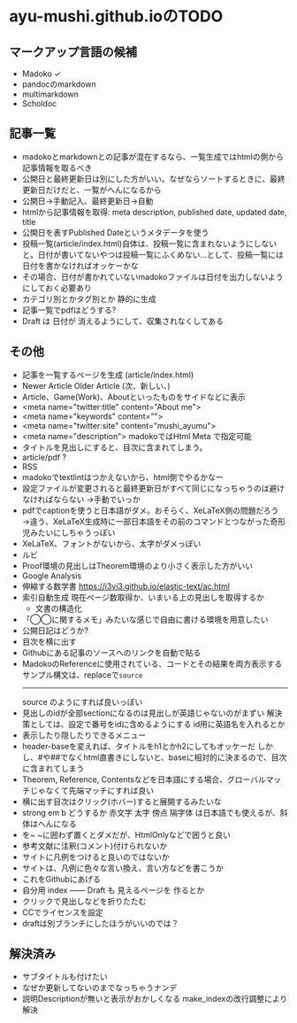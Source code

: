 # ayu-mushi.github.ioのTODO


## マークアップ言語の候補
* Madoko ✓
* pandocのmarkdown
* multimarkdown
* Scholdoc


## 記事一覧
* madokoとmarkdownとの記事が混在するなら、一覧生成ではhtmlの側から記事情報を取るべき
* 公開日と最終更新日は別にした方がいい。なぜならソートするときに、最終更新日だけだと、一覧がへんになるから
* 公開日→手動記入、最終更新日→自動
* htmlから記事情報を取得: meta description, published date, updated date, title
* 公開日を表すPublished Dateというメタデータを使う
* 投稿一覧(article/index.html)自体は、投稿一覧に含まれないようにしないと。日付が書いてないやつは投稿一覧にふくめない…として、投稿一覧には日付を書かなければオッケーかな
* その場合、日付が書かれていないmadokoファイルは日付を出力しないようにしておく必要あり
* カテゴリ別とかタグ別とか 静的に生成
* 記事一覧でpdfはどうする?
* Draft は 日付が 消えるようにして、収集されなくしてある


## その他
* 記事を一覧するページを生成 (article/index.html)
* Newer Article Older Article (次、新しい、)
* Article、Game(Work)、Aboutといったものをサイドなどに表示
* \<meta name="twitter:title" content="About me"\>
* \<meta name="keywords" content=""\>
* \<meta name="twitter:site" content="mushi\_ayumu"\>
* \<meta name="description"\> madokoではHtml Meta で指定可能
* タイトルを見出しにすると、目次に含まれてしまう。
* article/pdf ?
* RSS
* madokoでtextlintはつかえないから、html側でやるかなー
* 設定ファイルが変更されると最終更新日がすべて同じになっちゃうのは避けなければならない →手動でいっか
* pdfでcaptionを使うと日本語がダメ。おそらく、XeLaTeX側の問題だろう →違う、XeLaTeX生成時に一部日本語をその前のコマンドとつながった奇形児みたいにしちゃうっぽい
* XeLaTeX、フォントがないから、太字がダメっぽい
* ルビ
* Proof環境の見出しはTheorem環境のより小さく表示した方がいい
* Google Analysis
* 伸縮する数学書 https://i3vi3.github.io/elastic-text/ac.html
* 索引自動生成 現在ページ数取得か、いまいる上の見出しを取得するか
  * 文書の構造化
* 「◯◯に関するメモ」みたいな感じで自由に書ける環境を用意したい
* 公開日記はどうか?
* 目次を横に出す
* Githubにある記事のソースへのリンクを自動で貼る
* MadokoのReferenceに使用されている、コードとその結果を両方表示するサンプル構文は、replaceで``` source ``` <hr> source のようにすれば良いっぽい
* 見出しのidが全部sectionになるのは見出しが英語じゃないのがまずい 解決策としては、設定で番号をidに含めるようにする id用に英語名を入れるとか
* 表示したり隠したりできるメニュー
* header-baseを変えれば、タイトルをh1とかh2にしてもオッケーだ しかし、#や##でなくhtml直書きにしないと、baseに相対的に決まるので、目次に含まれてしまう
* Theorem, Reference, Contentsなどを日本語にする場合、グローバルマッチじゃなくて先端マッチにすれば良い
* 横に出す目次はクリック(ホバー)すると展開するみたいな
* strong em b どうするか 赤文字 太字 傍点 隔字体 は日本語でも使えるが、斜体はへんになる
* <main>を~ ~に囲わず置くとダメだが、HtmlOnlyなどで囲うと良い
* 参考文献に注釈(コメント)付けられないか
* サイトに凡例をつけると良いのではないか
* サイトは、凡例に色々な言い換え、言い方などを書こうか
* これをGithubにあげる
* 自分用 index ―― Draft も 見えるページを 作るとか
* クリックで見出しなどを折りたたむ
* CCでライセンスを設定
* draftは別ブランチにしたほうがいいのでは？

## 解決済み
* サブタイトルも付けたい
* なぜか更新してないのまでなっちゃうナンデ
* 説明Descriptionが無いと表示がおかしくなる make_indexの改行調整により解決
